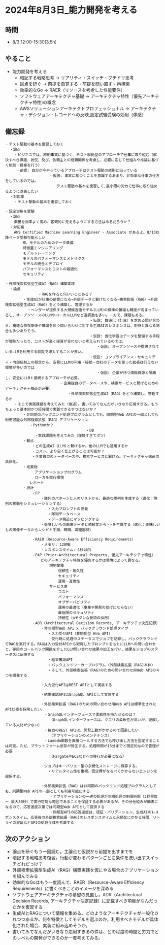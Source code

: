 # 2024年8月3日_能力開発を考える

## 時間

- 8/3 12:00-15:30(3.5h)


## やること

- 能力開発を考える
  - 暗記する戦略思考 -> リアリティ・スイッチ・フチドリ思考
  - 論点を研ぐ → 前提を自覚する・前提を問い直す・再構築
  - 効率的なGo -> RAER（リソースを考慮した性能要件）
  - ソフトウェアアーキテクチャ基礎 -> アーキテクチャ特性（優先アーキテクチャ特性)の概念
  - AWSソリューションアーキテクトプロフェッショナル -> アーキテクチャ・デシジョン・レコードへの反映,認定試験受験の効用（体感）

## 備忘録

```
・テスト駆動の基本を復習しておく
  ・論点
    ・ビジネスでは、原則事実に基づく、テスト駆動型のアプローチで仕事に取り組む（解決すべき課題、状況、及び、依頼主との信頼関係を考慮し、必要に応じて仕組みや推論に基づく相談・提案を行う）
     ・前提: 自分が今やっているアプローチはテスト駆動の原則に沿っている
　　　　　　　　　　　　・仮説: 事実に基づくことを意識するあまり、非効率な仕事の仕方をしているのでは。
　　　　　　　　　　　　　　テスト駆動の基本を復習して,最小限の労力で仕事に取り組めるように改善したい
  ・対応案
    ・テスト駆動の基本を復習しておく

・認定資格を受験
  ・論点
    素養を効率よく高め、客観的に見えるようにする方法はあるだろうか？ 
  ・対応案
    AWS Certified Machine Learning Engineer - Associate があるよ。8/13以降ベータ受験可能らしい
        ML モデルのためのデータ準備
        特徴量エンジニアリング
        モデルトレーニング
        モデルのパフォーマンスとメトリクス
        モデルの統合とデプロイ
        パフォーマンスとコストの最適化
        セキュリティ

・外部検索拡張型生成AI（RAG）構築実践
  ・論点
　　　　　　　　　・RAGを作ると何いいことある？
        ・生成AIが仕事の前提になる→外部データと繋げたくなる→検索拡張（RAG）→外部検索拡張型生成AI（RAG）をどう構築し、管理するか
          ・ベンダーが提供する大規模言語モデル(LLM)の標準の推論も精度が高まっているし、オープンソースのLLMやローカルLLMなど選択肢も多い。一方で、課題もある。
　　　　　　　　　　　　　　　　　　　　　　　・仮説: 数値化（計算）を求める問い合わせ、複雑な依存関係や推論を伴う問い合わせに対する生成AIのレスポンスは、期待と異なる場合も多少ありそう。
　　　　　　　　　　　　　　　　　　　　　　　・仮説: 強化学習はデータを整備する手段が曖昧だったり、コストが高く採算が合わないと考えられているのでは。
　　　　　　　　　　　　　　　　　　　　　　　　　・仮説: オープンソースや提供されているLLMを利用する前提で導入することが多い。
　　　　　　　　　　　　　　　　　　　　　　　・仮説: コンプライアンス・セキュリティ・内部統制上の懸念から、安易にLLMの利用・接続・自社のデータを使った拡張は行えない環境が多いのでは
　　　　　　　　　　　　　　　　　　　　　　　　　・仮説: 企業が持つ情報資源と隔離し、安全にLLMと接続するアプローチが必要。
　　　　　　　　　　　　　　　・企業独自のデータベースや、検索サービスと繋げるためのアーキテクチャ構造が必要。
　　　　　　　　　　　　　　　　　・外部検索拡張型生成AI（RAG）をどう構築し、管理するか
    ・そこで実践課題を考えてみた（後述）。書いてみてなんだがいきなり応用すぎる。もうちょっと基本的かつ短時間で実践できるやつはないか？
        ・非同期のバックエンド処理プログラムとしても、同期型Web APIの一部としても利用可能な外部検索拡張（RAG）アプリケーション
           ・Pythonか？
　　　　　　　　　　　　　　　　　　　　　　・DB
　　　　　　　　・実践課題を考えてみた（複雑すぎてボツ）
        ・観点
            ・どの生成AI（LLM)と繋げるか。他のLLMでも通用するか
            ・コスト。より安く仕上げることは可能か？
            ・企業独自のデータベースや、検索サービスと繋げる。アーキテクチャ構造の具体化。
        ・成果物
          　　アプリケーションプログラム
          　　ローカル実行環境
           レポート
        ・設計
            ・FP
                ・隊列のパターンと人のリストから、最適な隊列を生成する（進化：隊列の移動をシミュレーションする）
                　　・入力プロンプトの開発
                　　・隊列データベース
                　　・データ構造にマッピングする
                ・美味しいもの画像データと依頼文から⚪︎⚪︎を生成する（進化：美味しいもの画像データからレシピと手順、時間、調理器具）

            ・RAER（Resource-Aware Efficiency Requirements）
                ・メモリ: 128MB
                ・レスポンスタイム: 1秒以内
            ・PAP（Prior-Architectural Property, 優先アーキテクチャ特性）
                どのアーキテクチャ特性を優先するかは環境によって異なる。
                    規制業種
                        信頼性・耐久性
                        セキュリティ
                        運用・互換性
                    サービス業
                        コスト
                        パフォーマンス
                        オブザーバビリティ
                        運用の最適化（事業や開発の妨げにならない）
                        最低限のセキュリティ
                        持続性（≒モダンな技術の採用）
            ・ADR（Architectural Decision Records, アーキテクチャ決定記録）
                ・非同期型Web API x バックグラウンド処理タイプ
                　　・入力受付API（非同期型 Web API）
                　　　受付時に処理中ステータスでジョブを記録し、バックグラウンドでRAGを実行する。RAGは入力受付APIから取得したプロンプトをもとにLLMへの問い合わせと、専用のコールバック関数を介したLLM問い合わせ結果の加工を行い、結果をジョブのステータスに反映する
                　　・結果確認API
                　　・バックエンドワーカープログラム（外部検索拡張（RAG)本体）
                　　・そして、外部検索拡張（RAG)のための問い合わせ用Web APIの４つを開発する

                ・入力受付APIはREST APIとして実装する

                ・結果確認APIはGraphQL APIとして実装する

                ・外部検索拡張（RAG)のための問い合わせ用Web APIは標準化されたAPI仕様を採用したい。
                　・GraphQLインターフェースで柔軟性を持たせるのは？
                    （GraphQLインターフェースは、クエリの柔軟性が高いが、理解している人材が少ない）
                　・独自のREST APIは、開発工数がかかるので回避したい
                    （アプリケーションのメンテナンス）
                　・Lambda関数を直接コールする方法でも呼び出し方法を固定することは可能。ただ、プラットフォーム依存が発生する。処理時間が15分までと限定的なので管理が必要
                    （FargateやEC2などへの移行が必要になる）

                ・ジョブはキーバリュー型の永続化ストレージに保存する。
                　　・リアルタイム性を重視。固定費がなるべくかからないエンジンを選択する。

                ・外部検索拡張（RAG）は非同期のバックエンド処理プログラムとしても、同期型Web APIの一部としても利用可能にする
                    ・アプリケーションの一連の処理が同期処理の制限時間（3秒程度　ー 最大30秒）で実行可能な範囲であることを保証する必要があるが、その分仕組みが簡潔になるので、応答速度次第では同期型Web APIとして提供する
                    ・同期型APIの応答速度は、認証・バリデーション、生成AIのレスポンスタイム、応答後の外部検索拡張（RAG)のレスポンスタイムと永続化にかかる時間、リトライの遅延などAPIの処理全体を考慮する
```

## 次のアクション

- 論点を研ぐもう一回読む。主論点と仮説から前提を出すまでを
- 暗記する戦略思考復習。行動が変わるパターンごとに条件を洗い出すスイッチどれだっけ？
- 外部検索拡張型生成AI（RAG）構築実践を仮にやる場合のアプリケーションを組んでみる
- 効率的なGoはもう一度読んで、RAER（Resource-Aware Efficiency Requirements）に書くべきことのイメージを深める
- ソフトウェアアーキテクチャの基礎の見直し。ADR（Architectural Decision Records, アーキテクチャ決定記録）に記載すべき項目がなんだったかを復習する
- 生成AIとRAGについて情報を集める。どのようなアーキテクチャが一般化されつつあるか。何を特徴としてモデルを選ぶのか。利用すべきモデルが具体化された場合、実装に組み込めそうか。
- 書いてみてなんだがいきなり応用すぎるの件は、どの程度の時間と労力でどのレベルの開発ができるのか一度考えてみる。
